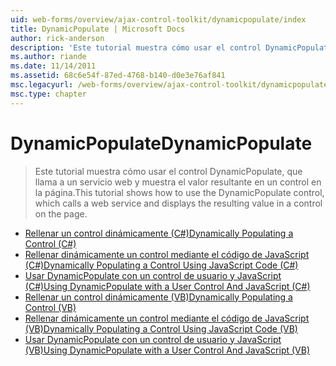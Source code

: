 ```yaml
---
uid: web-forms/overview/ajax-control-toolkit/dynamicpopulate/index
title: DynamicPopulate | Microsoft Docs
author: rick-anderson
description: 'Este tutorial muestra cómo usar el control DynamicPopulate, que llama a un servicio web y muestra el valor resultante en un control en la página.'
ms.author: riande
ms.date: 11/14/2011
ms.assetid: 68c6e54f-87ed-4768-b140-d0e3e76af841
msc.legacyurl: /web-forms/overview/ajax-control-toolkit/dynamicpopulate
msc.type: chapter
---
```

<a name="dynamicpopulate"></a><span data-ttu-id="96693-103">DynamicPopulate</span><span class="sxs-lookup"><span data-stu-id="96693-103">DynamicPopulate</span></span>
====================
> <span data-ttu-id="96693-104">Este tutorial muestra cómo usar el control DynamicPopulate, que llama a un servicio web y muestra el valor resultante en un control en la página.</span><span class="sxs-lookup"><span data-stu-id="96693-104">This tutorial shows how to use the DynamicPopulate control, which calls a web service and displays the resulting value in a control on the page.</span></span>


- [<span data-ttu-id="96693-105">Rellenar un control dinámicamente (C#)</span><span class="sxs-lookup"><span data-stu-id="96693-105">Dynamically Populating a Control (C#)</span></span>](dynamically-populating-a-control-cs.md)
- [<span data-ttu-id="96693-106">Rellenar dinámicamente un control mediante el código de JavaScript (C#)</span><span class="sxs-lookup"><span data-stu-id="96693-106">Dynamically Populating a Control Using JavaScript Code (C#)</span></span>](dynamically-populating-a-control-using-javascript-code-cs.md)
- [<span data-ttu-id="96693-107">Usar DynamicPopulate con un control de usuario y JavaScript (C#)</span><span class="sxs-lookup"><span data-stu-id="96693-107">Using DynamicPopulate with a User Control And JavaScript (C#)</span></span>](using-dynamicpopulate-with-a-user-control-and-javascript-cs.md)
- [<span data-ttu-id="96693-108">Rellenar un control dinámicamente (VB)</span><span class="sxs-lookup"><span data-stu-id="96693-108">Dynamically Populating a Control (VB)</span></span>](dynamically-populating-a-control-vb.md)
- [<span data-ttu-id="96693-109">Rellenar dinámicamente un control mediante el código de JavaScript (VB)</span><span class="sxs-lookup"><span data-stu-id="96693-109">Dynamically Populating a Control Using JavaScript Code (VB)</span></span>](dynamically-populating-a-control-using-javascript-code-vb.md)
- [<span data-ttu-id="96693-110">Usar DynamicPopulate con un control de usuario y JavaScript (VB)</span><span class="sxs-lookup"><span data-stu-id="96693-110">Using DynamicPopulate with a User Control And JavaScript (VB)</span></span>](using-dynamicpopulate-with-a-user-control-and-javascript-vb.md)
